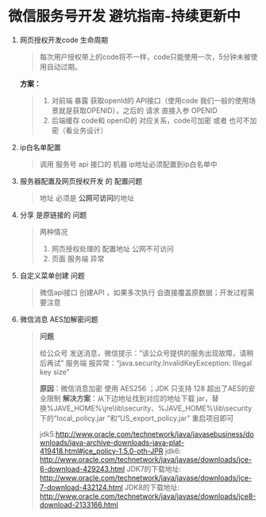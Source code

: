 # 微信服务号开发 避坑指南-持续更新中

1. 网页授权开发code 生命周期
   
   > 每次用户授权带上的code将不一样，code只能使用一次，5分钟未被使用自动过期。
   
   **方案：**
   
   > 1. 对前端 暴露 获取openId的 API接口（使用code 我们一般的使用场景就是获取OPENID），之后的 请求 直接入参 OPENID
   > 2. 后端缓存 code和 openID的 对应关系，code可加密 或者 也可不加密（看业务设计）
   
2. ip白名单配置

   > 调用 服务号 api 接口的 机器 ip地址必须配置到ip白名单中

3. 服务器配置及网页授权开发 的 配置问题

   >  地址 必须是 **公网可访问**的地址

4. 分享 是原链接的 问题

   > 两种情况 
   >
   > 1. 网页授权处理的 配置地址 公网不可访问
   > 2. 页面 服务端 异常

5. 自定义菜单创建 问题

   > 微信api接口 创建API ，如果多次执行 会直接覆盖原数据；开发过程需要注意

6. 微信消息 AES加解密问题

   > **问题**
   >
   > 给公众号 发送消息，微信提示：“该公众号提供的服务出现故障，请稍后再试”
   > 服务端 报异常：“java.security.InvalidKeyException: Illegal key size”
   >
   > **原因**：微信消息加密 使用 AES256 ；JDK 只支持 128 超出了AES的安全限制
   > **解决方案**：从下边地址找到对应的地址下载 jar，替换%JAVE_HOME%\jre\lib\security、%JAVE_HOME%\lib\security下的“local_policy.jar ”和“US_export_policy.jar”
   > 重启项目即可
   >
   > 
   >
   > jdk5:http://www.oracle.com/technetwork/java/javasebusiness/downloads/java-archive-downloads-java-plat-419418.html#jce_policy-1.5.0-oth-JPR
   > jdk6: http://www.oracle.com/technetwork/java/javase/downloads/jce-6-download-429243.html
   > JDK7的下载地址: http://www.oracle.com/technetwork/java/javase/downloads/jce-7-download-432124.html
   > JDK8的下载地址: http://www.oracle.com/technetwork/java/javase/downloads/jce8-download-2133166.html